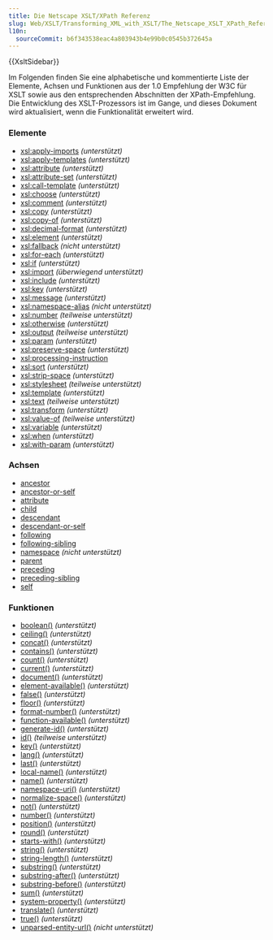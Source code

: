 ```yaml
---
title: Die Netscape XSLT/XPath Referenz
slug: Web/XSLT/Transforming_XML_with_XSLT/The_Netscape_XSLT_XPath_Reference
l10n:
  sourceCommit: b6f343538eac4a803943b4e99b0c0545b372645a
---
```


{{XsltSidebar}}

Im Folgenden finden Sie eine alphabetische und kommentierte Liste der Elemente, Achsen und Funktionen aus der 1.0 Empfehlung der W3C für XSLT sowie aus den entsprechenden Abschnitten der XPath-Empfehlung. Die Entwicklung des XSLT-Prozessors ist im Gange, und dieses Dokument wird aktualisiert, wenn die Funktionalität erweitert wird.

### Elemente

- [xsl:apply-imports](/de/docs/Web/XSLT/Element/apply-imports) _(unterstützt)_
- [xsl:apply-templates](/de/docs/Web/XSLT/Element/apply-templates) _(unterstützt)_
- [xsl:attribute](/de/docs/Web/XSLT/Element/attribute) _(unterstützt)_
- [xsl:attribute-set](/de/docs/Web/XSLT/Element/attribute-set) _(unterstützt)_
- [xsl:call-template](/de/docs/Web/XSLT/Element/call-template) _(unterstützt)_
- [xsl:choose](/de/docs/Web/XSLT/Element/choose) _(unterstützt)_
- [xsl:comment](/de/docs/Web/XSLT/Element/comment) _(unterstützt)_
- [xsl:copy](/de/docs/Web/XSLT/Element/copy) _(unterstützt)_
- [xsl:copy-of](/de/docs/Web/XSLT/Element/copy-of) _(unterstützt)_
- [xsl:decimal-format](/de/docs/Web/XSLT/Element/decimal-format) _(unterstützt)_
- [xsl:element](/de/docs/Web/XSLT/Element) _(unterstützt)_
- [xsl:fallback](/de/docs/Web/XSLT/Element/fallback) _(nicht unterstützt)_
- [xsl:for-each](/de/docs/Web/XSLT/Element/for-each) _(unterstützt)_
- [xsl:if](/de/docs/Web/XSLT/Element/if) _(unterstützt)_
- [xsl:import](/de/docs/Web/XSLT/Element/import) _(überwiegend unterstützt)_
- [xsl:include](/de/docs/Web/XSLT/Element/include) _(unterstützt)_
- [xsl:key](/de/docs/Web/XSLT/Element/key) _(unterstützt)_
- [xsl:message](/de/docs/Web/XSLT/Element/message) _(unterstützt)_
- [xsl:namespace-alias](/de/docs/Web/XSLT/Element/namespace-alias) _(nicht unterstützt)_
- [xsl:number](/de/docs/Web/XSLT/Element/number) _(teilweise unterstützt)_
- [xsl:otherwise](/de/docs/Web/XSLT/Element/otherwise) _(unterstützt)_
- [xsl:output](/de/docs/Web/XSLT/Element/output) _(teilweise unterstützt)_
- [xsl:param](/de/docs/Web/XSLT/Element/param) _(unterstützt)_
- [xsl:preserve-space](/de/docs/Web/XSLT/Element/preserve-space) _(unterstützt)_
- [xsl:processing-instruction](/de/docs/Web/XSLT/Element/processing-instruction)
- [xsl:sort](/de/docs/Web/XSLT/Element/sort) _(unterstützt)_
- [xsl:strip-space](/de/docs/Web/XSLT/Element/strip-space) _(unterstützt)_
- [xsl:stylesheet](/de/docs/Web/XSLT/Element/stylesheet) _(teilweise unterstützt)_
- [xsl:template](/de/docs/Web/XSLT/Element/template) _(unterstützt)_
- [xsl:text](/de/docs/Web/XSLT/Element/text) _(teilweise unterstützt)_
- [xsl:transform](/de/docs/Web/XSLT/Element/transform) _(unterstützt)_
- [xsl:value-of](/de/docs/Web/XSLT/Element/value-of) _(teilweise unterstützt)_
- [xsl:variable](/de/docs/Web/XSLT/Element/variable) _(unterstützt)_
- [xsl:when](/de/docs/Web/XSLT/Element/when) _(unterstützt)_
- [xsl:with-param](/de/docs/Web/XSLT/Element/with-param) _(unterstützt)_

### Achsen

- [ancestor](/de/docs/Web/XPath/Axes#ancestor)
- [ancestor-or-self](/de/docs/Web/XPath/Axes#ancestor-or-self)
- [attribute](/de/docs/Web/XPath/Axes#attribute)
- [child](/de/docs/Web/XPath/Axes#child)
- [descendant](/de/docs/Web/XPath/Axes#descendant)
- [descendant-or-self](/de/docs/Web/XPath/Axes#descendant-or-self)
- [following](/de/docs/Web/XPath/Axes#following)
- [following-sibling](/de/docs/Web/XPath/Axes#following-sibling)
- [namespace](/de/docs/Web/XPath/Axes#namespace) _(nicht unterstützt)_
- [parent](/de/docs/Web/XPath/Axes#parent)
- [preceding](/de/docs/Web/XPath/Axes#preceding)
- [preceding-sibling](/de/docs/Web/XPath/Axes#preceding-sibling)
- [self](/de/docs/Web/XPath/Axes#self)

### Funktionen

- [boolean()](/de/docs/Web/XPath/Functions/boolean) _(unterstützt)_
- [ceiling()](/de/docs/Web/XPath/Functions/ceiling) _(unterstützt)_
- [concat()](/de/docs/Web/XPath/Functions/concat) _(unterstützt)_
- [contains()](/de/docs/Web/XPath/Functions/contains) _(unterstützt)_
- [count()](/de/docs/Web/XPath/Functions/count) _(unterstützt)_
- [current()](/de/docs/Web/XPath/Functions/current) _(unterstützt)_
- [document()](/de/docs/Web/XPath/Functions/document) _(unterstützt)_
- [element-available()](/de/docs/Web/XPath/Functions/element-available) _(unterstützt)_
- [false()](/de/docs/Web/XPath/Functions/false) _(unterstützt)_
- [floor()](/de/docs/Web/XPath/Functions/floor) _(unterstützt)_
- [format-number()](/de/docs/Web/XPath/Functions/format-number) _(unterstützt)_
- [function-available()](/de/docs/Web/XPath/Functions/function-available) _(unterstützt)_
- [generate-id()](/de/docs/Web/XPath/Functions/generate-id) _(unterstützt)_
- [id()](/de/docs/Web/XPath/Functions/id) _(teilweise unterstützt)_
- [key()](/de/docs/Web/XPath/Functions/key) _(unterstützt)_
- [lang()](/de/docs/Web/XPath/Functions/lang) _(unterstützt)_
- [last()](/de/docs/Web/XPath/Functions/last) _(unterstützt)_
- [local-name()](/de/docs/Web/XPath/Functions/local-name) _(unterstützt)_
- [name()](/de/docs/Web/XPath/Functions/name) _(unterstützt)_
- [namespace-uri()](/de/docs/Web/XPath/Functions/namespace-uri) _(unterstützt)_
- [normalize-space()](/de/docs/Web/XPath/Functions/normalize-space) _(unterstützt)_
- [not()](/de/docs/Web/XPath/Functions/not) _(unterstützt)_
- [number()](/de/docs/Web/XPath/Functions/number) _(unterstützt)_
- [position()](/de/docs/Web/XPath/Functions/position) _(unterstützt)_
- [round()](/de/docs/Web/XPath/Functions/round) _(unterstützt)_
- [starts-with()](/de/docs/Web/XPath/Functions/starts-with) _(unterstützt)_
- [string()](/de/docs/Web/XPath/Functions/string) _(unterstützt)_
- [string-length()](/de/docs/Web/XPath/Functions/string-length) _(unterstützt)_
- [substring()](/de/docs/Web/XPath/Functions/substring) _(unterstützt)_
- [substring-after()](/de/docs/Web/XPath/Functions/substring-after) _(unterstützt)_
- [substring-before()](/de/docs/Web/XPath/Functions/substring-before) _(unterstützt)_
- [sum()](/de/docs/Web/XPath/Functions/sum) _(unterstützt)_
- [system-property()](/de/docs/Web/XPath/Functions/system-property) _(unterstützt)_
- [translate()](/de/docs/Web/XPath/Functions/translate) _(unterstützt)_
- [true()](/de/docs/Web/XPath/Functions/true) _(unterstützt)_
- [unparsed-entity-url()](/de/docs/Web/XPath/Functions/unparsed-entity-url) _(nicht unterstützt)_

